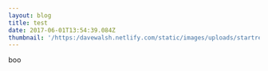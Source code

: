 ```yaml
---
layout: blog
title: test
date: 2017-06-01T13:54:39.084Z
thumbnail: '/https:/davewalsh.netlify.com/static/images/uploads/startrekcomm.jpg'
---
```

boo

